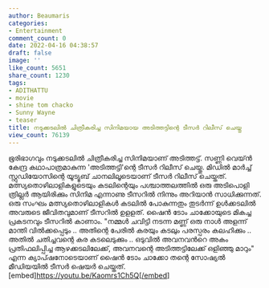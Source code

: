 ```yaml
---
author: Beaumaris
categories:
- Entertainment
comment_count: 0
date: 2022-04-16 04:38:57
draft: false
image: ''
like_count: 5651
share_count: 1230
tags:
- ADITHATTU
- movie
- shine tom chacko
- Sunny Wayne
- teaser
title: നടുക്കടലിൽ ചിത്രീകരിച്ച സിനിമയായ അടിത്തട്ടിന്റെ ടീസർ റിലീസ് ചെയ്തു
view_count: 76139
---
```


ഭൂരിഭാഗവും നടുക്കടലിൽ ചിത്രീകരിച്ച സിനിമയാണ് അടിത്തട്ട്. സണ്ണി വെയ്ൻ കേന്ദ്ര കഥാപാത്രമാകുന്ന 'അടിത്തട്ടി'ന്റെ ടീസർ റിലീസ് ചെയ്തു. മിഡിൽ മാർച്ച് സ്റ്റുഡിയോസിന്റെ യൂട്യൂബ് ചാനലിലൂടെയാണ് ടീസർ റിലീസ് ചെയ്തത്. മത്സ്യതൊഴിലാളികളുടെയും കടലിന്റെയും പശ്ചാത്തലത്തിൽ ഒരു അടിപൊളി ത്രില്ലർ ആയിരിക്കും സിനിമ എന്നാണു ടീസറിൽ നിന്നും അറിയാൻ സാധിക്കുന്നത്. ഒരു സംഘം മത്സ്യതൊഴിലാളികൾ കടലിൽ പോകുന്നതും തുടർന്ന് ഉൾക്കടലിൽ അവരുടെ ജീവിതവുമാണ് ടീസറിൽ ഉളളത്. ഷൈൻ ടോം ചാക്കോയുടെ മികച്ച പ്രകടനവും ടീസറിൽ കാണാം. "നമ്മൾ ചവിട്ടി നടന്ന മണ്ണ് ഒരു നാൾ അളന്ന് മാന്തി വിൽക്കപ്പെടും .. അതിന്റെ പേരിൽ കരയും കടലും പരസ്പരം കലഹിക്കും .. അതിൽ ചതിച്ചവന്റെ കര കടലെടുക്കും .. ഒടുവിൽ അവനവൻറെ അകം പ്രതിഫലിപ്പിച്ച ആഴക്കടലിലേക്ക്, അവനവന്റെ അടിത്തട്ടിലേക്ക് ഒളിഞ്ഞു മാറും" എന്ന ക്യാപ്ഷനോടെയാണ് ഷൈൻ ടോം ചാക്കോ തന്റെ സോഷ്യൽ മീഡിയയിൽ ടീസർ ഷെയർ ചെയ്തത്. [embed]https://youtu.be/Kaomrs1Ch5Q[/embed]